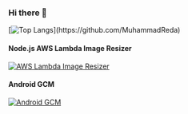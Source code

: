 ### Hi there 👋

[![Top Langs]([https://github-readme-stats.vercel.app/api/top-langs/?username=MuhammadReda&hide=css&theme=github_dark&layout=full&langs_count=10](https://github-readme-stats.vercel.app/api/top-langs/?username=muhammadreda&hide=css&theme=one_dark_pro))](https://github.com/MuhammadReda)


#### Node.js AWS Lambda Image Resizer
[![AWS Lambda Image Resizer](https://github-readme-stats.vercel.app/api/pin/?username=MuhammadReda&repo=nodejs-aws-lambda-image-resizer&theme=github_dark&show_owner=false)](https://github.com/MuhammadReda/nodejs-aws-lambda-image-resizer)

#### Android GCM
[![Android GCM](https://github-readme-stats.vercel.app/api/pin/?username=MuhammadReda&repo=android-gcm&theme=github_dark&show_owner=false)](https://github.com/MuhammadReda/android-gcm)

<!--
**MuhammadReda/MuhammadReda** is a ✨ _special_ ✨ repository because its `README.md` (this file) appears on your GitHub profile.

Here are some ideas to get you started:

- 🔭 I’m currently working on ...
- 🌱 I’m currently learning ...
- 👯 I’m looking to collaborate on ...
- 🤔 I’m looking for help with ...
- 💬 Ask me about ...
- 📫 How to reach me: ...
- 😄 Pronouns: ...
- ⚡ Fun fact: ...
-->
